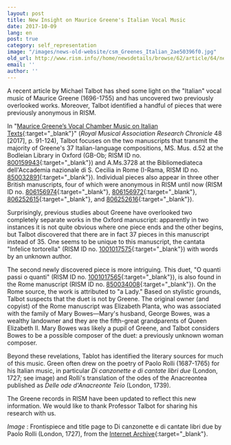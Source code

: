```yaml
---
layout: post
title: New Insight on Maurice Greene's Italian Vocal Music
date: 2017-10-09
lang: en
post: true
category: self_representation
image: "/images/news-old-website/csm_Greenes_Italian_2ae50396f0.jpg"
old_url: http://www.rism.info//home/newsdetails/browse/62/article/64/new-insight-on-maurice-greenes-italian-vocal-music.html
email: ''
author: ''
---
```



A recent article by Michael Talbot has shed some light on the "Italian" vocal music of Maurice Greene (1696-1755) and has uncovered two previously overlooked works. Moreover, Talbot identified a handful of pieces that were previously anonymous in RISM.

In "[Maurice Greene’s Vocal Chamber Music on Italian Texts](http://dx.doi.org/10.1080/14723808.2016.1271573){:target="_blank"}" (_Royal Musical Association Research Chronicle_ 48 [2017], p. 91-124), Talbot focuses on the two manuscripts that transmit the majority of Greene's 37 Italian-language compositions, MS. Mus. d.52 at the Bodleian Library in Oxford (GB-Ob; RISM ID no. [800159943](https://opac.rism.info/search?id=800159943&Language=en){:target="_blank"}) and A.Ms.3728 at the Bibliomediateca dell'Accademia nazionale di S. Cecilia in Rome (I-Rama, RISM ID no. [850032891](https://opac.rism.info/search?id=850032891&Language=en){:target="_blank"}). Individual pieces also appear in three other British manuscripts, four of which were anonymous in RISM until now (RISM ID no. [806156974](https://opac.rism.info/search?id=806156974&Language=en){:target="_blank"}, [806156972](https://opac.rism.info/search?id=806156972&Language=en){:target="_blank"}, [806252615](https://opac.rism.info/search?id=806252615&Language=en){:target="_blank"}, and [806252616](https://opac.rism.info/search?id=806252616&Language=en){:target="_blank"}).

Surprisingly, previous studies about Greene have overlooked two completely separate works in the Oxford manuscript: apparently in two instances it is not quite obvious where one piece ends and the other begins, but Talbot discovered that there are in fact 37 pieces in this manuscript instead of 35. One seems to be unique to this manuscript, the cantata "Infelice tortorella" (RISM ID no. [1001017575](https://opac.rism.info/search?id=1001017575&Language=en){:target="_blank"}) with words by an unknown author.

The second newly discovered piece is more intriguing. This duet, "O quanti passi o quanti" (RISM ID no. [1001017565](https://opac.rism.info/search?id=1001017565&Language=en){:target="_blank"}), is also found in the Rome manuscript (RISM ID no. [850034008](https://opac.rism.info/search?id=850034008&Language=en){:target="_blank"}). On the Rome source, the work is attributed to "a Lady." Based on stylistic grounds, Talbot suspects that the duet is not by Greene. The original owner (and copyist) of the Rome manuscript was Elizabeth Planta, who was associated with the family of Mary Bowes—Mary's husband, George Bowes, was a wealthy landowner and they are the fifth-great grandparents of Queen Elizabeth II. Mary Bowes was likely a pupil of Greene, and Talbot considers Bowes to be a possible composer of the duet: a previously unknown woman composer.

Beyond these revelations, Tablot has identified the literary sources for much of this music. Green often drew on the poetry of Paolo Rolli (1687-1765) for his Italian music, in particular _Di canzonette e di cantate libri due_ (London, 1727; see image) and Rolli's translation of the odes of the Anacreontea published as _Delle ode d'Anacreonte Teio_ (London, 1739).

The Greene records in RISM have been updated to reflect this new information. We would like to thank Professor Talbot for sharing his research with us.


_Image_ : Frontispiece and title page to Di canzonette e di cantate libri due by Paolo Rolli (London, 1727), from the [Internet Archive](https://archive.org/details/bub_gb_pICeIHxNG-YC){:target="_blank"}.



<script type="text/javascript">var switchTo5x=true;</script><script type="text/javascript" src="http://w.sharethis.com/button/buttons.js"></script><script type="text/javascript">stLight.options({publisher: "9b601438-1ce1-49d8-bfd7-9cff5df54c17", doNotHash: false, doNotCopy: false, hashAddressBar: false});</script>